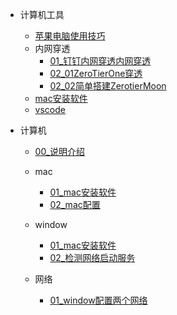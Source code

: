 - 计算机工具
  - [苹果电脑使用技巧](computer/mac.md)
  - 内网穿透
    - [01_钉钉内网穿透内网穿透](computer/内网穿透/01_dingding内网穿透.md)
    - [02_01ZeroTierOne穿透](computer/内网穿透/02ZeroTierOne穿透.md)
    - [02_02简单搭建ZerotierMoon](computer/内网穿透/简单搭建ZerotierMoon.md)
  - [mac安装软件](computer/mac安装软件.md)
  - [vscode](computer/vscode.md)

- 计算机
  - [00_说明介绍](computer/00说明.md)
  - mac
    - [01_mac安装软件](computer/mac/01mac安装软件.md)
    - [02_mac配置](computer/mac/02mac配置.md)
  - window
    - [01_mac安装软件](computer/win/01开机启动浏览器.md)
    - [02_检测网络启动服务](computer/win/02检测网络启动服务.md)
  
  - 网络
    - [01_window配置两个网络](computer/网络/01_window配置两个网络.md)


